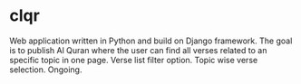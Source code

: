 # clqr
Web application written in Python and build on Django framework.
The goal is to publish Al Quran where the user can find all verses related to  an specific topic in one page.
Verse list filter option.
Topic wise verse selection.
Ongoing.
